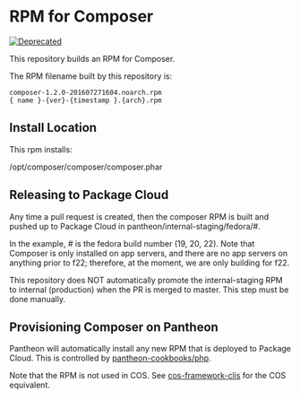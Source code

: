 # RPM for Composer

[![Deprecated](https://img.shields.io/badge/Pantheon-Deprecated-yellow?logo=pantheon&color=FFDC28)](https://pantheon.io/docs/oss-support-levels#deprecated)

This repository builds an RPM for Composer.

The RPM filename built by this repository is:
```
composer-1.2.0-201607271604.noarch.rpm
{ name }-{ver}-{timestamp }.{arch}.rpm
```

## Install Location

This rpm installs:

/opt/composer/composer/composer.phar

## Releasing to Package Cloud

Any time a pull request is created, then the composer RPM is built and pushed up to Package Cloud in pantheon/internal-staging/fedora/#.

In the example, # is the fedora build number (19, 20, 22). Note that Composer is only installed on app servers, and there are no app servers on anything prior to f22; therefore, at the moment, we are only building for f22.

This repository does NOT automatically promote the internal-staging RPM to internal (production) when the PR is merged to master. This step must be done manually.

## Provisioning Composer on Pantheon

Pantheon will automatically install any new RPM that is deployed to Package Cloud. This is controlled by [pantheon-cookbooks/php](https://github.com/pantheon-cookbooks/php/blob/master/recipes/composer.rb).

Note that the RPM is not used in COS. See [cos-framework-clis](https://github.com/pantheon-systems/cos-framework-clis) for the COS equivalent.
